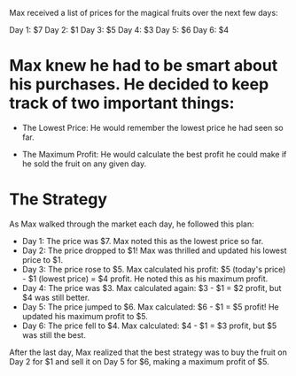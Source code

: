 Max received a list of prices for the magical fruits over the next few days:

Day 1: $7
Day 2: $1
Day 3: $5
Day 4: $3
Day 5: $6
Day 6: $4

# Max knew he had to be smart about his purchases. He decided to keep track of two important things:

- The Lowest Price: He would remember the lowest price he had seen so far.

- The Maximum Profit: He would calculate the best profit he could make if he sold the fruit on any given day.

# The Strategy

As Max walked through the market each day, he followed this plan:

- Day 1: The price was $7. Max noted this as the lowest price so far.
- Day 2: The price dropped to $1! Max was thrilled and updated his lowest price to $1.
- Day 3: The price rose to $5. Max calculated his profit: $5 (today's price) - $1 (lowest price) = $4 profit. He noted this as his maximum profit.
- Day 4: The price was $3. Max calculated again: $3 - $1 = $2 profit, but $4 was still better.
- Day 5: The price jumped to $6. Max calculated: $6 - $1 = $5 profit! He updated his maximum profit to $5.
- Day 6: The price fell to $4. Max calculated: $4 - $1 = $3 profit, but $5 was still the best.

After the last day, Max realized that the best strategy was to buy the fruit on Day 2 for $1 and sell it on Day 5 for $6, making a maximum profit of $5.
